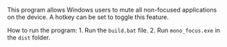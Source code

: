 This program allows Windows users to mute all non-focused applications on the device. A hotkey can be set to toggle this feature.

How to run the program:
    1. Run the `build.bat` file.
    2. Run `mono_focus.exe` in the `dist` folder.
